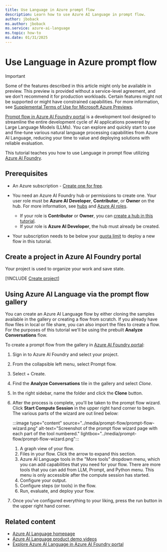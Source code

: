 ```yaml
---
title: Use Language in Azure prompt flow
description: Learn how to use Azure AI Language in prompt flow.
author: jboback
ms.author: jboback
ms.service: azure-ai-language
ms.topic: how-to
ms.date: 01/31/2025
---
```


# Use Language in Azure prompt flow

> [!IMPORTANT]
> Some of the features described in this article might only be available in preview. This preview is provided without a service-level agreement, and we don't recommend it for production workloads. Certain features might not be supported or might have constrained capabilities. For more information, see [Supplemental Terms of Use for Microsoft Azure Previews](https://azure.microsoft.com/support/legal/preview-supplemental-terms/).

[Prompt flow in Azure AI Foundry portal](../../../ai-foundry/how-to/prompt-flow.md) is a development tool designed to streamline the entire development cycle of AI applications powered by Large Language Models (LLMs). You can explore and quickly start to use and fine-tune various natural language processing capabilities from Azure AI Language, reducing your time to value and deploying solutions with reliable evaluation.

This tutorial teaches you how to use Language in prompt flow utilizing [Azure AI Foundry](https://ai.azure.com).                            

## Prerequisites

- An Azure subscription - <a href="https://azure.microsoft.com/free/cognitive-services" target="_blank">Create one for free</a>.

- You need an Azure AI Foundry hub or permissions to create one. Your user role must be **Azure AI Developer**, **Contributor**, or **Owner** on the hub. For more information, see [hubs](../../../ai-foundry/concepts/ai-resources.md) and [Azure AI roles](../../../ai-foundry/concepts/rbac-azure-ai-foundry.md).
     - If your role is **Contributor** or **Owner**, you can [create a hub in this tutorial](#create-a-project-in-azure-ai-foundry-portal). 
     - If your role is **Azure AI Developer**, the hub must already be created. 

- Your subscription needs to be below your [quota limit](../../../ai-foundry/how-to/quota.md) to deploy a new flow in this tutorial.

## Create a project in Azure AI Foundry portal

Your project is used to organize your work and save state. 

[!INCLUDE [Create project](../../../ai-foundry/includes/create-hub-project.md)]

## Using Azure AI Language via the prompt flow gallery

You can create an Azure AI Language flow by either cloning the samples available in the gallery or creating a flow from scratch. If you already have flow files in local or file share, you can also import the files to create a flow. For the purposes of this tutorial we'll be using the prebuilt **Analyze Conversations** flow.

To create a prompt flow from the gallery in [Azure AI Foundry portal](https://ai.azure.com/):

1. Sign in to Azure AI Foundry and select your project.

1. From the collapsible left menu, select Prompt flow.

1. Select + Create.

1. Find the **Analyze Conversations** tile in the gallery and select *Clone*.

1. In the right sidebar, name the folder and click the **Clone** button.

1. After the process is complete, you'll be taken to the prompt flow wizard. Click **Start Compute Session** in the upper right hand corner to begin. The various parts of the wizard are out lined below:

    :::image type="content" source="../media/prompt-flow/prompt-flow-wizard.png" alt-text="Screenshot of the prompt flow wizard page with each part of the tool numbered." lightbox="../media/prompt-flow/prompt-flow-wizard.png":::

    1. A graph view of your flow.
    1. Files in your flow. Click the arrow to expand this section.
    1. Azure AI Language tools in the "More tools" dropdown menu, which you can add capabilities that you need for your flow. There are more tools that you can add from LLM, Prompt, and Python menu. This menu is only accessible after the compute session has started.
    1. Configure your output.
    1. Configure steps (or tools) in the flow.
    1. Run, evaluate, and deploy your flow.

1. Once you've configured everything to your liking, press the run button in the upper right hand corner.

## Related content

* [Azure AI Language homepage](https://aka.ms/azure-language)
* [Azure AI Language product demo videos](https://aka.ms/language-videos)
* [Explore Azure AI Language in Azure AI Foundry portal](https://aka.ms/AzureAiLanguage)

